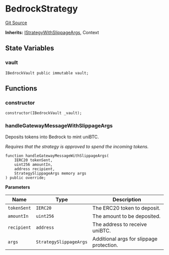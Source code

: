 # BedrockStrategy
[Git Source](https://github.com/bob-collective/bob/blob/master/src/gateway/strategy/BedrockStrategy.sol)

**Inherits:**
[IStrategyWithSlippageArgs](../../../../../../gateway/IStrategy.sol/abstract.IStrategyWithSlippageArgs.md), Context


## State Variables
### vault

```solidity
IBedrockVault public immutable vault;
```


## Functions
### constructor


```solidity
constructor(IBedrockVault _vault);
```

### handleGatewayMessageWithSlippageArgs

Deposits tokens into Bedrock to mint uniBTC.

*Requires that the strategy is approved to spend the incoming tokens.*


```solidity
function handleGatewayMessageWithSlippageArgs(
    IERC20 tokenSent,
    uint256 amountIn,
    address recipient,
    StrategySlippageArgs memory args
) public override;
```
**Parameters**

|Name|Type|Description|
|----|----|-----------|
|`tokenSent`|`IERC20`|The ERC20 token to deposit.|
|`amountIn`|`uint256`|The amount to be deposited.|
|`recipient`|`address`|The address to receive uniBTC.|
|`args`|`StrategySlippageArgs`|Additional args for slippage protection.|


